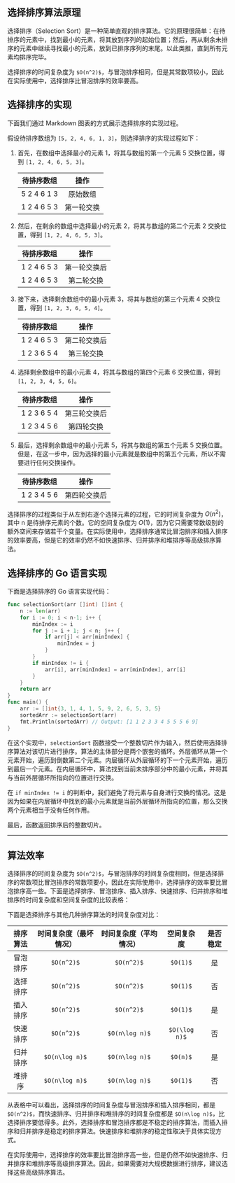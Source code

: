 ## 选择排序算法原理

选择排序（Selection Sort）是一种简单直观的排序算法。它的原理很简单：在待排序的元素中，找到最小的元素，将其放到序列的起始位置；然后，再从剩余未排序的元素中继续寻找最小的元素，放到已排序序列的末尾。以此类推，直到所有元素均排序完毕。

选择排序的时间复杂度为 `$O(n^2)$`，与冒泡排序相同，但是其常数项较小，因此在实际使用中，选择排序比冒泡排序的效率要高。

## 选择排序的实现

下面我们通过 Markdown 图表的方式展示选择排序的实现过程。

假设待排序数组为 `[5, 2, 4, 6, 1, 3]`，则选择排序的实现过程如下：

1. 首先，在数组中选择最小的元素 1，将其与数组的第一个元素 5 交换位置，得到 `[1, 2, 4, 6, 5, 3]`。

   | 待排序数组  |    操作    |
   | :---------: | :--------: |
   | 5 2 4 6 1 3 |  原始数组  |
   | 1 2 4 6 5 3 | 第一轮交换 |

2. 然后，在剩余的数组中选择最小的元素 2，将其与数组的第二个元素 2 交换位置，得到 `[1, 2, 4, 6, 5, 3]`。

   | 待排序数组  |     操作     |
   | :---------: | :----------: |
   | 1 2 4 6 5 3 | 第一轮交换后 |
   | 1 2 4 6 5 3 |  第二轮交换  |

3. 接下来，选择剩余数组中的最小元素 3，将其与数组的第三个元素 4 交换位置，得到 `[1, 2, 3, 6, 5, 4]`。

   | 待排序数组  |     操作     |
   | :---------: | :----------: |
   | 1 2 4 6 5 3 | 第二轮交换后 |
   | 1 2 3 6 5 4 |  第三轮交换  |

4. 选择剩余数组中的最小元素 4，将其与数组的第四个元素 6 交换位置，得到 `[1, 2, 3, 4, 5, 6]`。

   | 待排序数组  |     操作     |
   | :---------: | :----------: |
   | 1 2 3 6 5 4 | 第三轮交换后 |
   | 1 2 3 4 5 6 | 第四轮交换 |
   
4. 最后，选择剩余数组中的最小元素 5，将其与数组的第五个元素 5 交换位置。但是，在这一步中，因为选择的最小元素就是数组中的第五个元素，所以不需要进行任何交换操作。

   | 待排序数组  |     操作     |
   | :---------: | :----------: |
   | 1 2 3 4 5 6 | 第四轮交换后 |

选择排序的过程类似于从左到右逐个选择元素的过程，它的时间复杂度为 $O(n^2)$，其中 n 是待排序元素的个数。它的空间复杂度为 $O(1)$，因为它只需要常数级别的额外空间来存储若干个变量。在实际使用中，选择排序通常比冒泡排序和插入排序的效率要高，但是它的效率仍然不如快速排序、归并排序和堆排序等高级排序算法。

## 选择排序的 Go 语言实现

下面是选择排序的 Go 语言实现代码：

```go
func selectionSort(arr []int) []int {
    n := len(arr)
    for i := 0; i < n-1; i++ {
        minIndex := i
        for j := i + 1; j < n; j++ {
            if arr[j] < arr[minIndex] {
                minIndex = j
            }
        }
        if minIndex != i {
            arr[i], arr[minIndex] = arr[minIndex], arr[i]
        }
    }
    return arr
}
func main() {
    arr := []int{3, 1, 4, 1, 5, 9, 2, 6, 5, 3, 5}
    sortedArr := selectionSort(arr)
    fmt.Println(sortedArr) // Output: [1 1 2 3 3 4 5 5 5 6 9]
}

```

在这个实现中，`selectionSort` 函数接受一个整数切片作为输入，然后使用选择排序算法对该切片进行排序。算法的主体部分是两个嵌套的循环。外层循环从第一个元素开始，遍历到倒数第二个元素。内层循环从外层循环的下一个元素开始，遍历到最后一个元素。在内层循环中，算法找到当前未排序部分中的最小元素，并将其与当前外层循环所指向的位置进行交换。

在 `if minIndex != i` 的判断中，我们避免了将元素与自身进行交换的情况。这是因为如果在内层循环中找到的最小元素就是当前外层循环所指向的位置，那么交换两个元素相当于没有任何作用。

最后，函数返回排序后的整数切片。

--------

## 算法效率

选择排序的时间复杂度为 `$O(n^2)$`，与冒泡排序的时间复杂度相同，但是选择排序的常数项比冒泡排序的常数项要小，因此在实际使用中，选择排序的效率要比冒泡排序高一些。下面是选择排序、冒泡排序、插入排序、快速排序、归并排序和堆排序的时间复杂度和空间复杂度的比较表格：

下面是选择排序与其他几种排序算法的时间复杂度对比：

| 排序算法 | 时间复杂度（最坏情况） | 时间复杂度（平均情况） |  空间复杂度   | 是否稳定 |
| :------: | :--------------------: | :--------------------: | :-----------: | :------: |
| 冒泡排序 |       `$O(n^2)$`       |       `$O(n^2)$`       |   `$O(1)$`    |    是    |
| 选择排序 |       `$O(n^2)$`       |       `$O(n^2)$`       |   `$O(1)$`    |    否    |
| 插入排序 |       `$O(n^2)$`       |       `$O(n^2)$`       |   `$O(1)$`    |    是    |
| 快速排序 |       `$O(n^2)$`       |     `$O(n\log n)$`     | `$O(\log n)$` |    否    |
| 归并排序 |     `$O(n\log n)$`     |     `$O(n\log n)$`     |   `$O(n)$`    |    是    |
|  堆排序  |     `$O(n\log n)$`     |     `$O(n\log n)$`     |   `$O(1)$`    |    否    |

从表格中可以看出，选择排序的时间复杂度与冒泡排序和插入排序相同，都是 `$O(n^2)$`，而快速排序、归并排序和堆排序的时间复杂度都是 `$O(n\log n)$`，比选择排序要低得多。此外，选择排序和冒泡排序都是不稳定的排序算法，而插入排序和归并排序是稳定的排序算法。快速排序和堆排序的稳定性取决于具体实现方式。

在实际使用中，选择排序的效率要比冒泡排序高一些，但是仍然不如快速排序、归并排序和堆排序等高级排序算法。因此，如果需要对大规模数据进行排序，建议选择这些高级排序算法。

